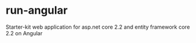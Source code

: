 # run-angular
Starter-kit web application for asp.net core 2.2 and entity framework core 2.2 on Angular
